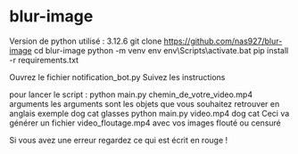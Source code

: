 # blur-image

Version de python utilisé : 3.12.6
git clone https://github.com/nas927/blur-image
cd blur-image
python -m venv env
env\Scripts\activate.bat
pip install -r requirements.txt

Ouvrez le fichier notification_bot.py
Suivez les instructions

pour lancer le script : 
python main.py chemin_de_votre_video.mp4 arguments
les arguments sont les objets que vous souhaitez retrouver en anglais exemple dog cat glasses
python main.py video.mp4 dog cat
Ceci va générer un fichier video_floutage.mp4 avec vos images flouté ou censuré

Si vous avez une erreur regardez ce qui est écrit en rouge !
